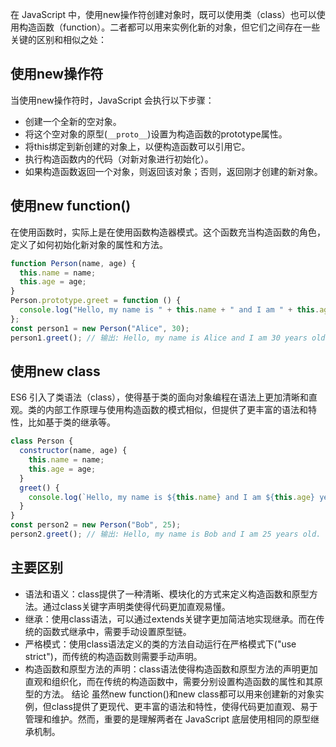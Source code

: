 在 JavaScript 中，使用new操作符创建对象时，既可以使用类（class）也可以使用构造函数（function）。二者都可以用来实例化新的对象，但它们之间存在一些关键的区别和相似之处：

## 使用new操作符

当使用new操作符时，JavaScript 会执行以下步骤：

- 创建一个全新的空对象。
- 将这个空对象的原型(`__proto__`)设置为构造函数的prototype属性。
- 将this绑定到新创建的对象上，以便构造函数可以引用它。
- 执行构造函数内的代码（对新对象进行初始化）。
- 如果构造函数返回一个对象，则返回该对象；否则，返回刚才创建的新对象。

## 使用new function()

在使用函数时，实际上是在使用函数构造器模式。这个函数充当构造函数的角色，定义了如何初始化新对象的属性和方法。

```js
function Person(name, age) {
  this.name = name;
  this.age = age;
}
Person.prototype.greet = function () {
  console.log("Hello, my name is " + this.name + " and I am " + this.age + " years old.");
};
const person1 = new Person("Alice", 30);
person1.greet(); // 输出: Hello, my name is Alice and I am 30 years old.
```


## 使用new class

ES6 引入了类语法（class），使得基于类的面向对象编程在语法上更加清晰和直观。类的内部工作原理与使用构造函数的模式相似，但提供了更丰富的语法和特性，比如基于类的继承等。

```js
class Person {
  constructor(name, age) {
    this.name = name;
    this.age = age;
  }
  greet() {
    console.log(`Hello, my name is ${this.name} and I am ${this.age} years old.`);
  }
}
const person2 = new Person("Bob", 25);
person2.greet(); // 输出: Hello, my name is Bob and I am 25 years old.
```

## 主要区别

- 语法和语义：class提供了一种清晰、模块化的方式来定义构造函数和原型方法。通过class关键字声明类使得代码更加直观易懂。
- 继承：使用class语法，可以通过extends关键字更加简洁地实现继承。而在传统的函数式继承中，需要手动设置原型链。
- 严格模式：使用class语法定义的类的方法自动运行在严格模式下("use strict")，而传统的构造函数则需要手动声明。
- 构造函数和原型方法的声明：class语法使得构造函数和原型方法的声明更加直观和组织化，而在传统的构造函数中，需要分别设置构造函数的属性和其原型的方法。
结论
虽然new function()和new class都可以用来创建新的对象实例，但class提供了更现代、更丰富的语法和特性，使得代码更加直观、易于管理和维护。然而，重要的是理解两者在 JavaScript 底层使用相同的原型继承机制。
